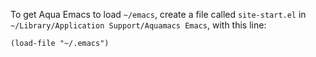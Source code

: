 To get Aqua Emacs to load `~/emacs`, create a file called `site-start.el`
in `~/Library/Application Support/Aquamacs Emacs`, with this line:

    (load-file "~/.emacs")
